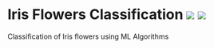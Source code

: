 # Iris Flowers Classification ![](https://img.shields.io/github/license/sourcerer-io/hall-of-fame.svg?colorB=4EC820) ![](https://img.shields.io/badge/Chaitanya-Vankadaru-red.svg?colorB=4EC820)
Classification of Iris flowers using ML Algorithms
